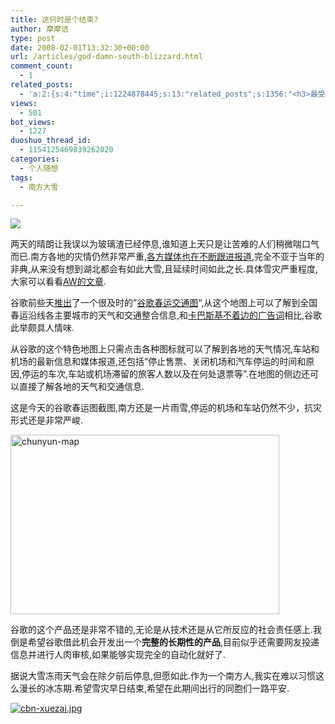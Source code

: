 ```yaml
---
title: 这何时是个结束?
author: 摩摩诘
type: post
date: 2008-02-01T13:32:30+00:00
url: /articles/god-damn-south-blizzard.html
comment_count:
  - 1
related_posts:
  - 'a:2:{s:4:"time";i:1224878445;s:13:"related_posts";s:1356:"<h3>最受欢迎日志</h3><ul class="related_post"><li><a href="http://www.digglife.cn/articles/beijing-olympic-online.html" title="网上在线观看北京奥运会直播的几种方法">网上在线观看北京奥运会直播的几种方法</a></li><li><a href="http://www.digglife.cn/articles/freeware-burner.html" title="7款替代Nero的免费CD/DVD刻录软件下载">7款替代Nero的免费CD/DVD刻录软件下载</a></li><li><a href="http://www.digglife.cn/articles/7-free-anti-virus-softwares.html" title="7款不错的免费Windows杀毒软件">7款不错的免费Windows杀毒软件</a></li><li><a href="http://www.digglife.cn/articles/convert-word-pdf.html" title="如何将Word文档转化为PDF">如何将Word文档转化为PDF</a></li><li><a href="http://www.digglife.cn/articles/ppc-freeware-download.html" title="PPC,Windows Mobile手机免费软件下载网站:PPC Freeware">PPC,Windows Mobile手机免费软件下载网站:PPC Freeware</a></li><li><a href="http://www.digglife.cn/articles/ie8-new-features-download.html" title="IE 8 Beta 1简体中文版下载和新功能介绍">IE 8 Beta 1简体中文版下载和新功能介绍</a></li><li><a href="http://www.digglife.cn/articles/vista-theme-visual-style-download.html" title="7个漂亮的Vista主题(视觉样式)下载">7个漂亮的Vista主题(视觉样式)下载</a></li></ul>";}'
views:
  - 501
bot_views:
  - 1227
duoshuo_thread_id:
  - 1154125469839262020
categories:
  - 个人随想
tags:
  - 南方大雪

---
```

[][1]![][2]

两天的晴朗让我误以为玻璃渣已经停息,谁知道上天只是让苦难的人们稍微喘口气而已.南方各地的灾情仍然非常严重,<a target="_blank" href="http://ofblog.com/zhengzhi/292.html">各方媒体也在不断跟进报道</a>,完全不亚于当年的非典,从来没有想到湖北都会有如此大雪,且延续时间如此之长.具体雪灾严重程度,大家可以看看<a target="_blank" href="http://www.awflasher.com/blog/archives/1175">AW的文章</a>.

<!--more-->

谷歌前些天<a target="_blank" href="http://googlechinablog.com/2008/01/blog-post_30.html">推出</a>了一个很及时的&#8221;<a target="_blank" href="http://review.feedsky.com/review/feedsky/diggliferss/~/txt/151/r.html">谷歌春运交通图</a>&#8220;,从这个地图上可以了解到全国春运沿线各主要城市的天气和交通整合信息,和<a target="_blank" href="http://fairyfish.net/2008/01/30/fucking-storm-fucking-kaspersky/">卡巴斯基不着边的广告词</a>相比,谷歌此举颇具人情味.

从谷歌的这个特色地图上只需点击各种图标就可以了解到各地的天气情况,车站和机场的最新信息和媒体报道,还包括&#8221;停止售票、关闭机场和汽车停运的时间和原因,停运的车次,车站或机场滞留的旅客人数以及在何处退票等&#8221;.在地图的侧边还可以直接了解各地的天气和交通信息.

这是今天的谷歌春运图截图,南方还是一片雨雪,停运的机场和车站仍然不少，抗灾形式还是非常严峻.

<a target="_blank" href="https://www.digglife.net/wp-content/uploads/3/379/2008/02/windowslivewriterb573e5374d71-13c58chunyun-map-2.png"><img border="0" width="430" src="https://www.digglife.net/wp-content/uploads/3/379/2008/02/windowslivewriterb573e5374d71-13c58chunyun-map-thumb.png" alt="chunyun-map" height="287" style="border-width: 0px" /></a>

谷歌的这个产品还是非常不错的,无论是从技术还是从它所反应的社会责任感上.我倒是希望谷歌借此机会开发出一个**完整的长期性的产品**,目前似乎还需要网友投递信息并进行人肉审核,如果能够实现完全的自动化就好了.

据说大雪冻雨天气会在除夕前后停息,但愿如此.作为一个南方人,我实在难以习惯这么漫长的冰冻期.希望雪灾早日结束,希望在此期间出行的同胞们一路平安.

[![cbn-xuezai.jpg][3]][1]

 [1]: https://www.digglife.net/wp-content/uploads/3/379/2008/02/cbn-xuezai.jpg "cbn-xuezai.jpg"
 [2]: http://review.feedsky.com/review/feedsky/diggliferss/~/img/151/cw.gif
 [3]: https://www.digglife.net/wp-content/uploads/3/379/2008/02/cbn-xuezai.thumbnail.jpg
